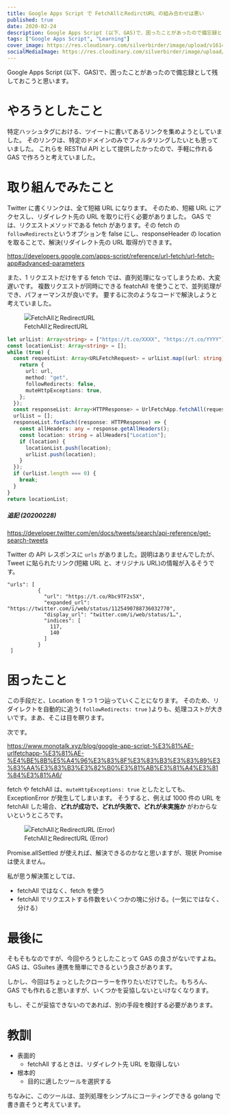 ```yaml
---
title: Google Apps Script で FetchAllとRedirctURL の組み合わせは悪い
published: true
date: 2020-02-24
description: Google Apps Script (以下、GAS)で、困ったことがあったので備忘録として残しておこうと思います。
tags: ["Google Apps Script", "Learning"]
cover_image: https://res.cloudinary.com/silverbirder/image/upload/v1614429255/silver-birder.github.io/blog/FetchAll_and_RedirectURL.png
socialMediaImage: https://res.cloudinary.com/silverbirder/image/upload/v1614429255/silver-birder.github.io/blog/FetchAll_and_RedirectURL.png
---
```


Google Apps Script (以下、GAS)で、困ったことがあったので備忘録として残しておこうと思います。

# やろうとしたこと

特定ハッシュタグにおける、ツイートに書いてあるリンクを集めようとしていました。
そのリンクは、特定のドメインのみでフィルタリングしたいとも思っていました。
これらを RESTful API として提供したかったので、手軽に作れる GAS で作ろうと考えていました。

# 取り組んでみたこと

Twitter に書くリンクは、全て短縮 URL になります。
そのため、短縮 URL にアクセスし、リダイレクト先の URL を取りに行く必要がありました。
GAS では、リクエストメソッドである fetch があります。その fetch の`followRedirects`というオプションを false にし、responseHeader の location を取ることで、解決(リダイレクト先の URL 取得が)できます。

https://developers.google.com/apps-script/reference/url-fetch/url-fetch-app#advanced-parameters

また、1 リクエストだけをする fetch では、直列処理になってしまうため、大変遅いです。
複数リクエストが同時にできる featchAll を使うことで、並列処理ができ、パフォーマンスが良いです。
要するに次のようなコードで解決しようと考えていました。

<figure title="FetchAllとRedirectURL">
<img alt="FetchAllとRedirectURL" src="https://res.cloudinary.com/silverbirder/image/upload/v1614429255/silver-birder.github.io/blog/FetchAll_and_RedirectURL.png" />
<figcaption>FetchAllとRedirectURL</figcaption>
</figure>

```typescript
let urlList: Array<string> = ["https://t.co/XXXX", "https://t.co/YYYY"];
const locationList: Array<string> = [];
while (true) {
  const requestList: Array<URLFetchRequest> = urlList.map((url: string) => {
    return {
      url: url,
      method: "get",
      followRedirects: false,
      muteHttpExceptions: true,
    };
  });
  const responseList: Array<HTTPResponse> = UrlFetchApp.fetchAll(requestList);
  urlList = [];
  responseList.forEach((response: HTTPResponse) => {
    const allHeaders: any = response.getAllHeaders();
    const location: string = allHeaders["Location"];
    if (location) {
      locationList.push(location);
      urlList.push(location);
    }
  });
  if (urlList.length === 0) {
    break;
  }
}
return locationList;
```

##### 追記 (20200228)

https://developer.twitter.com/en/docs/tweets/search/api-reference/get-search-tweets

Twitter の API レスポンスに `urls` がありました。説明はありませんでしたが、Tweet に貼られたリンク(短縮 URL と、オリジナル URL)の情報が入るそうです。

```
"urls": [
          {
            "url": "https://t.co/Rbc9TF2s5X",
            "expanded_url": "https://twitter.com/i/web/status/1125490788736032770",
            "display_url": "twitter.com/i/web/status/1…",
            "indices": [
              117,
              140
            ]
          }
 ]
```

# 困ったこと

この手段だと、Location を 1 つ 1 つ辿っていくことになります。
そのため、リダイレクトを自動的に追う( `followRedirects: true` )よりも、処理コストが大きいです。まあ、そこは目を瞑ります。

次です。

https://www.monotalk.xyz/blog/google-app-script-%E3%81%AE-urlfetchapp-%E3%81%AE-%E4%BE%8B%E5%A4%96%E3%83%8F%E3%83%B3%E3%83%89%E3%83%AA%E3%83%B3%E3%82%B0%E3%81%AB%E3%81%A4%E3%81%84%E3%81%A6/

fetch や fetchAll は、`muteHttpExceptions: true` としたとしても、ExceptionError が発生してしまいます。
そうすると、例えば 1000 件の URL を fetchAll した場合、<b>どれが成功で、どれが失敗で、どれが未実施か</b> がわからないというところです。

<figure title="FetchAllとRedirectURL (Error)">
<img alt="FetchAllとRedirectURL (Error)" src="https://res.cloudinary.com/silverbirder/image/upload/v1614429297/silver-birder.github.io/blog/FetchAll_and_RedirectURL_error.png" />
<figcaption>FetchAllとRedirectURL (Error)</figcaption>
</figure>

Promise.allSettled が使えれば、解決できるのかなと思いますが、現状 Promise は使えません。

私が思う解決策としては、

- fetchAll ではなく、fetch を使う
- fetchAll でリクエストする件数をいくつかの塊に分ける。(一気にではなく、分ける）

# 最後に

そもそもなのですが、今回やろうとしたことって GAS の良さがないですよね。
GAS は、GSuites 連携を簡単にできるという良さがあります。

しかし、今回はちょっとしたクローラーを作りたいだけでした。もちろん、GAS でも作れると思いますが、いくつかを妥協しないといけなくなります。

もし、そこが妥協できないのであれば、別の手段を検討する必要があります。

# 教訓

- 表面的
  - fetchAll するときは、リダイレクト先 URL を取得しない
- 根本的
  - 目的に適したツールを選択する

ちなみに、このツールは、並列処理をシンプルにコーティングできる golang で書き直そうと考えています。
